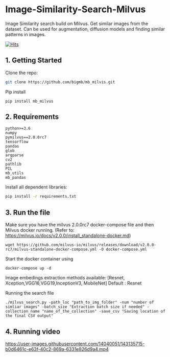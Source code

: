 # Image-Similarity-Search-Milvus
Image Similarity search build on Milvus.
Get similar images from the dataset. Can be used for augmentation, diffusion models and finding similar patterns in images.  

[![Hits](https://hits.seeyoufarm.com/api/count/incr/badge.svg?url=https%3A%2F%2Fgithub.com%2Fbigmb%2FImage-Similarity-Search-Milvus&count_bg=%2379C83D&title_bg=%23555555&icon=&icon_color=%23E7E7E7&title=hits&edge_flat=false)](https://hits.seeyoufarm.com)

## 1. Getting Started

Clone the repo:

  ```bash
  git clone https://github.com/bigmb/mb_milvis.git
  ```
  

Pip install
  ```
  pip install mb_milvus
  ```

## 2. Requirements

```
python>=3.6
numpy
pymilvus==2.0.0rc7
tensorflow
pandas
glob
argparse
cv2
pathlib
PIL
mb_utils
mb_pandas

```
Install all dependent libraries:
  ```bash
  pip install -r requirements.txt
  ```
## 3. Run the file

Make sure you have the milvus 2.0.0rc7 docker-compose file and then Milvus docker running. (Refer to: https://milvus.io/docs/v2.0.0/install_standalone-docker.md)
```
wget https://github.com/milvus-io/milvus/releases/download/v2.0.0-rc7/milvus-standalone-docker-compose.yml -O docker-compose.yml
```
Start the docker container using
```
docker-compose up -d
```

Image embedings extraction methods available:
[Resnet, Xception,VGG16,VGG19,InceptionV3, MobileNet]
Default : Resnet


Running the search file
```
./milvus_search.py -path_loc "path_to_img_folder" -num "number of simliar images" -batch_size "Extraction batch size if needed" -collection_name "name_of_the_collection" -save_csv "Saving location of the final CSV output"
```

## 4. Running video

https://user-images.githubusercontent.com/14040051/143135715-b0d6461c-e63f-40c2-869a-6331e826d9a4.mp4


